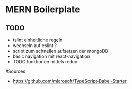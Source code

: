 # MERN Boilerplate
## TODO
- tslint einheitliche regeln
- wechseln auf eslint ? 
- script zum schnellen aufsetzen der mongoDB
- basic navigation mit react-navigation
- TODO funktionen mittels redux



#Sources 
- https://github.com/microsoft/TypeScript-Babel-Starter

